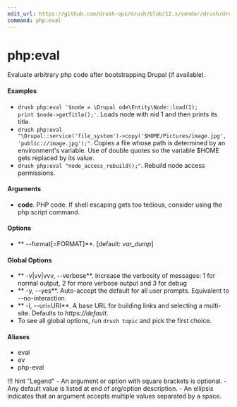 ```yaml
---
edit_url: https://github.com/drush-ops/drush/blob/12.x/vendor/drush/drush/src/Commands/core/PhpCommands.php
command: php:eval
---
```

# php:eval

Evaluate arbitrary php code after bootstrapping Drupal (if available).

#### Examples

- <code>drush php:eval '$node = \Drupal
ode\Entity\Node::load(1); print $node->getTitle();'</code>. Loads node with nid 1 and then prints its title.
- <code>drush php:eval "\Drupal::service('file_system')->copy('$HOME/Pictures/image.jpg', 'public://image.jpg');"</code>. Copies a file whose path is determined by an environment's variable. Use of double quotes so the variable $HOME gets replaced by its value.
- <code>drush php:eval "node_access_rebuild();"</code>. Rebuild node access permissions.

#### Arguments

- **code**. PHP code. If shell escaping gets too tedious, consider using the php:script command.

#### Options

- ** --format[=FORMAT]**.  [default: *var_dump*]

#### Global Options

- ** -v|vv|vvv, --verbose**. Increase the verbosity of messages: 1 for normal output, 2 for more verbose output and 3 for debug
- ** -y, --yes**. Auto-accept the default for all user prompts. Equivalent to --no-interaction.
- ** -l, --uri=URI**. A base URL for building links and selecting a multi-site. Defaults to *https://default*.
- To see all global options, run <code>drush topic</code> and pick the first choice.

#### Aliases

- eval
- ev
- php-eval

!!! hint "Legend"
    - An argument or option with square brackets is optional.
    - Any default value is listed at end of arg/option description.
    - An ellipsis indicates that an argument accepts multiple values separated by a space.